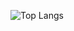 ![Top Langs](https://github-readme-stats.vercel.app/api/top-langs/?username=iArlequino&layout=compact&langs_count=10&theme=onedark)


